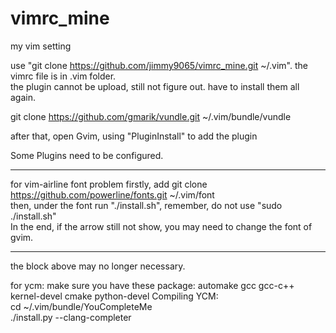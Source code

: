# vimrc_mine

my vim setting

use "git clone https://github.com/jimmy9065/vimrc_mine.git ~/.vim". the vimrc file is in .vim folder.  
the plugin cannot be upload, still not figure out. have to install them all again.

git clone https://github.com/gmarik/vundle.git ~/.vim/bundle/vundle

after that, open Gvim, using "PluginInstall" to add the plugin

Some Plugins need to be configured.  
***
for vim-airline font problem
  firstly, add git clone https://github.com/powerline/fonts.git ~/.vim/font  
  then, under the font run "./install.sh", remember, do not use "sudo ./install.sh"  
  In the end, if the arrow still not show, you may need to change the font of gvim. 
***
the block above may no longer necessary.

for ycm:
  make sure you have these package: automake gcc gcc-c++ kernel-devel cmake python-devel
  Compiling YCM:  
  cd ~/.vim/bundle/YouCompleteMe  
  ./install.py --clang-completer
